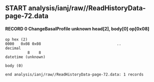 ## START analysis/ianj/raw//ReadHistoryData-page-72.data
#### RECORD 0 ChangeBasalProfile unknown head[2], body[0] op[0x08]

    op hex (2)
    0000   0x08 0x08                                  ..
    decimal
              8    8
    datetime (unknown)

    body (0)

`end analysis/ianj/raw//ReadHistoryData-page-72.data: 1 records`
